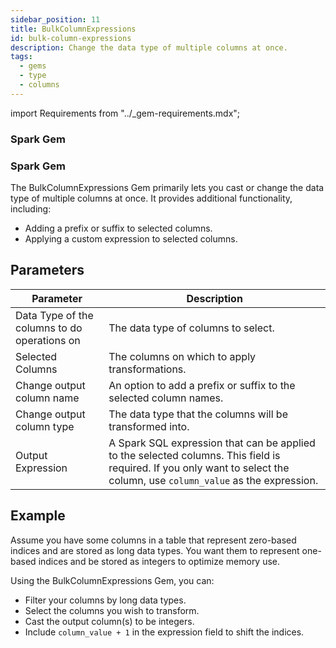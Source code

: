```yaml
---
sidebar_position: 11
title: BulkColumnExpressions
id: bulk-column-expressions
description: Change the data type of multiple columns at once.
tags:
  - gems
  - type
  - columns
---
```

import Requirements from "../_gem-requirements.mdx";

<h3><span class="badge">Spark Gem</span></h3>
        
<Requirements packagename="ProphecySparkBasicPython"
  packageversion=""
  scalalib=""
  pythonlib=""
  packageversion122="Supported +"
  packageversion143="Supported +"
  packageversion154="Supported +"
/>

<h3><span class="badge">Spark Gem</span></h3>

The BulkColumnExpressions Gem primarily lets you cast or change the data type of multiple columns at once. It provides additional functionality, including:

- Adding a prefix or suffix to selected columns.
- Applying a custom expression to selected columns.

## Parameters

| Parameter                                    | Description                                                                                                                                                              |
| -------------------------------------------- | ------------------------------------------------------------------------------------------------------------------------------------------------------------------------ |
| Data Type of the columns to do operations on | The data type of columns to select.                                                                                                                                      |
| Selected Columns                             | The columns on which to apply transformations.                                                                                                                           |
| Change output column name                    | An option to add a prefix or suffix to the selected column names.                                                                                                        |
| Change output column type                    | The data type that the columns will be transformed into.                                                                                                                 |
| Output Expression                            | A Spark SQL expression that can be applied to the selected columns. This field is required. If you only want to select the column, use `column_value` as the expression. |

## Example

Assume you have some columns in a table that represent zero-based indices and are stored as long data types. You want them to represent one-based indices and be stored as integers to optimize memory use.

Using the BulkColumnExpressions Gem, you can:

- Filter your columns by long data types.
- Select the columns you wish to transform.
- Cast the output column(s) to be integers.
- Include `column_value + 1` in the expression field to shift the indices.

